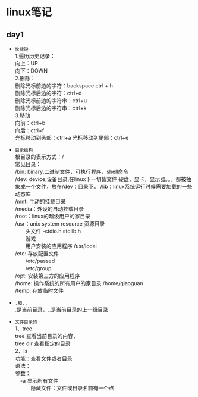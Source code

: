 linux笔记
====
## day1  
* `快捷键`  
    1.遍历历史记录：  
    向上：UP  
    向下：DOWN  
    2.删除：  
    删除光标前边的字符：backspace ctrl + h  
    删除光标后边的字符：ctrl+d  
    删除光标前边的字符串：ctrl+u  
    删除光标后边的字符串：ctrl+k  
    3.移动  
    向前：ctrl+b  
    向后：ctrl+f  
    光标移动到头部：ctrl+a
    光标移动到尾部：ctrl+e  
    
* `目录结构`  
  根目录的表示方式：/  
  常见目录：  
  /bin: binary,二进制文件，可执行程序，shell命令  
  /dev: device,设备目录,在linux下一切皆文件 硬盘，显卡，显示器。。。都被抽象成一个文件，放在/dev：目录下。 
  /lib：linux系统运行时候需要加载的一些动态库  
  /mnt: 手动的挂载目录  
  /media：外设的自动挂载目录  
  /root：linux的超级用户的家目录  
  /usr：unix system resource 资源目录  
  　　头文件  -stdio.h stdlib.h  
  　　游戏  
  　　用户安装的应用程序 /usr/local  
  /etc: 存放配置文件  
  　　/etc/passed  
  　　/etc/group  
  /opt: 安装第三方的应用程序   
  /home: 操作系统的所有用户的家目录 /home/qiaoguan  
  /temp: 存放临时文件  

* `.和..`  
  .是当前目录，..是当前目录的上一级目录  

* `文件目录的`  
  1、tree  
  tree 查看当前目录的内容，  
  tree dir 查看指定的目录  
  2、ls  
  功能：查看文件或者目录  
  语法：  
  参数：  
  　-a 显示所有文件  
  　　　隐藏文件：文件或目录名前有一个点  
  　


   


